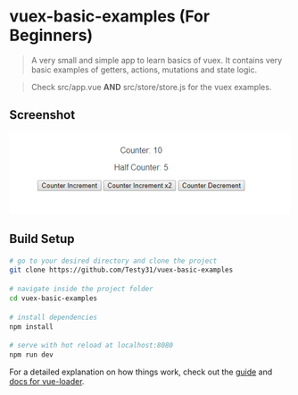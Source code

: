 # vuex-basic-examples (For Beginners)

> A very small and simple app to learn basics of vuex.
> It contains very basic examples of getters, actions, mutations and state logic.

> Check src/app.vue <b>AND</b> src/store/store.js for the vuex examples.

## Screenshot
![vuex-basic-examples](/vuex-test.png)

## Build Setup

``` bash
# go to your desired directory and clone the project
git clone https://github.com/Testy31/vuex-basic-examples

# navigate inside the project folder
cd vuex-basic-examples

# install dependencies
npm install

# serve with hot reload at localhost:8080
npm run dev
```
For a detailed explanation on how things work, check out the [guide](http://vuejs-templates.github.io/webpack/) and [docs for vue-loader](http://vuejs.github.io/vue-loader).
